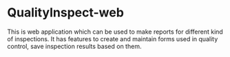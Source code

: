 # QualityInspect-web

This is web application which can be used to make reports for different kind of inspections. It has features to create and maintain forms used in quality control, save inspection results based on them.


